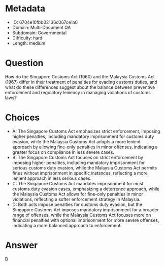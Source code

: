 # Metadata

- ID: 6704e10fbb02136c067ce1a0
- Domain: Multi-Document QA
- Subdomain: Governmental
- Difficulty: hard
- Length: medium

# Question

How do the Singapore Customs Act (1960) and the Malaysia Customs Act (1967) differ in their treatment of penalties for evading customs duties, and what do these differences suggest about the balance between preventive enforcement and regulatory leniency in managing violations of customs laws?

# Choices

- A: The Singapore Customs Act emphasizes strict enforcement, imposing higher penalties, including mandatory imprisonment for customs duty evasion, while the Malaysia Customs Act adopts a more lenient approach by allowing fine-only penalties in minor offenses, indicating a greater focus on compliance in less severe cases.
- B: The Singapore Customs Act focuses on strict enforcement by imposing higher penalties, including mandatory imprisonment for serious customs duty evasion, while the Malaysia Customs Act permits fines without imprisonment in specific instances, reflecting a more lenient approach in less serious cases.
- C: The Singapore Customs Act mandates imprisonment for most customs duty evasion cases, emphasizing a deterrence approach, while the Malaysia Customs Act allows for fine-only penalties in minor violations, reflecting a softer enforcement strategy in Malaysia.
- D: Both acts impose penalties for customs duty evasion, but the Singapore Customs Act imposes mandatory imprisonment for a broader range of offenses, while the Malaysia Customs Act focuses more on financial penalties with optional imprisonment for more severe offenses, indicating a more balanced approach to enforcement.

# Answer

B

